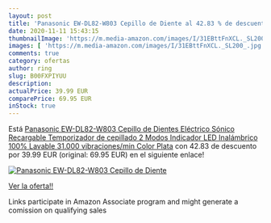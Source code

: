 ```yaml
---
layout: post
title: 'Panasonic EW-DL82-W803 Cepillo de Diente al 42.83 % de descuento'
date: 2020-11-11 15:43:15
thumbnailImage: 'https://m.media-amazon.com/images/I/31EBttFnXCL._SL200_.jpg'
images: [ 'https://m.media-amazon.com/images/I/31EBttFnXCL._SL200_.jpg' ]
comments: true
category: ofertas
author: ring
slug: B00FXPIYUU
description:
actualPrice: 39.99 EUR
comparePrice: 69.95 EUR
inStock: true
---
```


Está [Panasonic EW-DL82-W803 Cepillo de Dientes Eléctrico Sónico  Recargable  Temporizador de cepillado  2 Modos  Indicador LED  Inalámbrico  100% Lavable  31.000 vibraciones/min   Color Plata](https://www.amazon.es/dp/B00FXPIYUU/?tag=tolees-21) con 42.83 de descuento por 39.99 EUR (original: 69.95 EUR) en el siguiente enlace!

[![Panasonic EW-DL82-W803 Cepillo de Diente](https://m.media-amazon.com/images/I/31EBttFnXCL._SL200_.jpg)](https://www.amazon.es/dp/B00FXPIYUU/?tag=tolees-21)

[Ver la oferta!!](https://www.amazon.es/dp/B00FXPIYUU/?tag=tolees-21)

Links participate in Amazon Associate program and might generate a comission on qualifying sales



